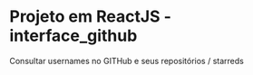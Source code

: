 # Projeto em ReactJS - interface_github
Consultar usernames no GITHub e seus repositórios / starreds

